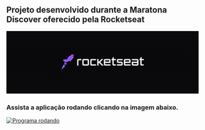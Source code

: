 ## Projeto desenvolvido durante a Maratona Discover oferecido pela Rocketseat
<p>
<img src = "./image/logo.png">

<!-- ![Programa-rodando](https://j.gifs.com/VA42o9.gif) -->
<p>
<p>

### Assista a aplicação rodando clicando na imagem abaixo. 
<p>
<p>


[![Programa rodando]("https://img.youtube.com/vi/hAMPYnjAMnA/maxresdefault.jpg)](https://youtu.be/hAMPYnjAMnA)
